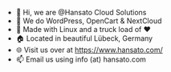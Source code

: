 - 👋 Hi, we are @Hansato Cloud Solutions
- 👀 We do WordPress, OpenCart & NextCloud
- 💞️ Made with Linux and a truck load of ❤️
- 🏠 Located in beautiful Lübeck, Germany
- 🌐 Visit us over at https://www.hansato.com/
- 📫 Email us using info (at) hansato.com

<!---
Hansato/Hansato is a ✨ special ✨ repository because its `README.md` (this file) appears on your GitHub profile.
You can click the Preview link to take a look at your changes.
--->
